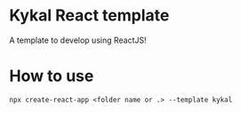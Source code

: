 # Kykal React template
A template to develop using ReactJS!

# How to use
```SSH
npx create-react-app <folder name or .> --template kykal
```